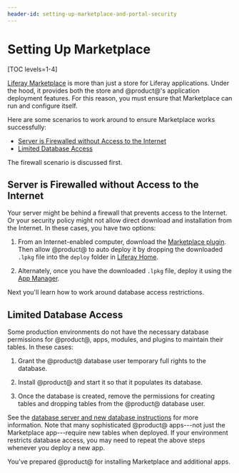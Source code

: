 ```yaml
---
header-id: setting-up-marketplace-and-portal-security
---
```


# Setting Up Marketplace

[TOC levels=1-4]

[Liferay Marketplace](https://www.liferay.com/marketplace)
is more than just a store for Liferay applications. Under the hood, it provides
both the store and @product@'s application deployment features. For this
reason, you must ensure that Marketplace can run and configure itself. 

Here are some scenarios to work around to ensure Marketplace works successfully:

-   [Server is Firewalled without Access to the Internet](#server-is-firewalled-without-access-to-the-internet)
-   [Limited Database Access](#limited-database-access)

The firewall scenario is discussed first. 

## Server is Firewalled without Access to the Internet

Your server might be behind a firewall that prevents access to the Internet. Or
your security policy might not allow direct download and installation from the
Internet. In these cases, you have two options:

1.  From an Internet-enabled computer, download the 
    [Marketplace plugin](https://www.liferay.com/marketplace/download).
    Then allow @product@ to auto deploy it by dropping the downloaded `.lpkg`
    file into the `deploy` folder in
    [Liferay Home](/docs/7-1/deploy/-/knowledge_base/d/installing-liferay#liferay-home).

2.  Alternately, once you have the downloaded `.lpkg` file, deploy it using the
    [App Manager](/docs/7-1/user/-/knowledge_base/u/managing-and-configuring-apps).

Next you'll learn how to work around database access restrictions. 

## Limited Database Access

Some production environments do not have the necessary database permissions for
@product@, apps, modules, and plugins to maintain their tables. In these cases:

1.  Grant the @product@ database user temporary full rights to the database.

2.  Install @product@ and start it so that it populates its database.

3.  Once the database is created, remove the permissions for creating tables and
    dropping tables from the @product@ database user.

See the
[database server and new database instructions](/docs/7-1/deploy/-/knowledge_base/d/preparing-for-install#step-1-choose-a-database-server-and-create-a-new-database)
for more information. Note that many sophisticated
@product@ apps---not just the Marketplace app---require new tables when
deployed. If your environment restricts database access, you may need to repeat
the above steps whenever you deploy a new app.

You've prepared @product@ for installing Marketplace and additional apps. 
